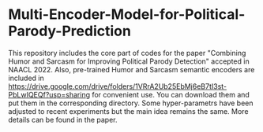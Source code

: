 # Multi-Encoder-Model-for-Political-Parody-Prediction
This repository includes the core part of codes for the paper "Combining Humor and Sarcasm for Improving Political Parody Detection" accepted in NAACL 2022. Also, pre-trained Humor and Sarcasm semantic encoders are included in https://drive.google.com/drive/folders/1VRrA2Ub25EbMj6eB7tI3st-PbLwIQEQf?usp=sharing for convenient use. You can download them and put them in the corresponding directory. Some hyper-parametrs have been adjusted to recent experiments but the main idea remains the same. More details can be found in the paper.

